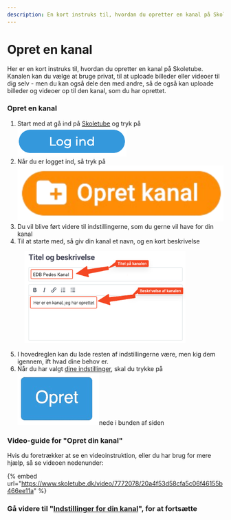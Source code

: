 ```yaml
---
description: En kort instruks til, hvordan du opretter en kanal på Skoletube
---
```


# Opret en kanal

Her er en kort instruks til, hvordan du opretter en kanal på Skoletube. Kanalen kan du vælge at bruge privat, til at uploade billeder eller videoer til dig selv - men du kan også dele den med andre, så de også kan uploade billeder og videoer op til den kanal, som du har oprettet.



### Opret en kanal

1. Start med at gå ind på [Skoletube](https://www.skoletube.dk) og tryk på <img src="../../../.gitbook/assets/skoletube-login-button-01.png" alt="" data-size="line">
2. Når du er logget ind, så tryk på <img src="../../../.gitbook/assets/skoletube-create-channel-01.png" alt="" data-size="line">
3. Du vil blive ført videre til indstillingerne, som du gerne vil have for din kanal
4. Til at starte med, så giv din kanal et navn, og en kort beskrivelse

<figure><img src="../../../.gitbook/assets/skoletube-channel-settings-01.png" alt="" width="375"><figcaption></figcaption></figure>

5. I hovedreglen kan du lade resten af indstillingerne være, men kig dem igennem, ift hvad dine behov er.
6. Når du har valgt [dine indstillinger](indstillinger-for-din-kanal.md), skal du trykke på <img src="../../../.gitbook/assets/skoletube-save-button-01.png" alt="" data-size="line">nede i bunden af siden



### Video-guide for "Opret din kanal"

Hvis du foretrækker at se en videoinstruktion, eller du har brug for mere hjælp, så se videoen nedenunder:

{% embed url="https://www.skoletube.dk/video/7772078/20a4f53d58cfa5c06f46155b466ee11a" %}



### Gå videre til "[Indstillinger for din kanal](indstillinger-for-din-kanal.md)", for at fortsætte

